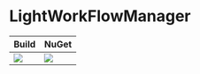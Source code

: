 # LightWorkFlowManager

| Build | NuGet |
|--|--|
|![](https://github.com/dotnet-campus/LightWorkFlowManager/workflows/.NET%20Build/badge.svg)|[![](https://img.shields.io/nuget/v/LightWorkFlowManager.svg)](https://www.nuget.org/packages/LightWorkFlowManager)|